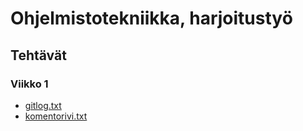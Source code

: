 # Ohjelmistotekniikka, harjoitustyö

## Tehtävät

### Viikko 1

* [gitlog.txt](https://github.com/kialindqvist/ot-harjoitustyo/blob/master/laskarit/viikko1/gitlog.txt)
* [komentorivi.txt](https://github.com/kialindqvist/ot-harjoitustyo/blob/master/laskarit/viikko1/komentorivi.txt)
